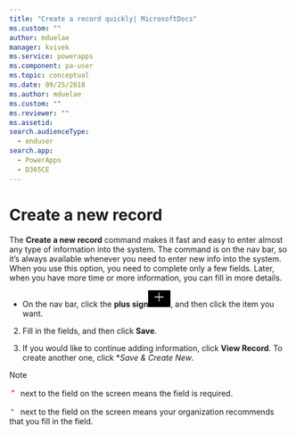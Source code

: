 ```yaml
---
title: "Create a record quickly| MicrosoftDocs"
ms.custom: ""
author: mduelae
manager: kvivek
ms.service: powerapps
ms.component: pa-user
ms.topic: conceptual
ms.date: 09/25/2018
ms.author: mduelae
ms.custom: ""
ms.reviewer: ""
ms.assetid: 
search.audienceType: 
  - enduser
search.app: 
  - PowerApps
  - D365CE
---
```

# Create a new record


The **Create a new record** command makes it fast and easy to enter almost any type of information into the system. The command is on the nav bar, so it’s always available whenever you need to enter new info into the system. When you use this option, you need to complete only a few fields. Later, when you have more time or more information, you can fill in more details.  
    
- On the nav bar, click the **plus sign**![Create record button](media/create-record-button.png "Create record button"), and then click the item you want.  
  
2.  Fill in the fields, and then click **Save**.  
  
3.  If you would like to continue adding information, click **View Record**. To create another one, click **Save & Create New*.  
  
> [!NOTE]
> ![Required Field button](media/required-field-button.png "Required Field button") next to the field on the screen means the field is required.  
>   
> ![Recommended Field button](media/recommended-field-button.png "Recommended Field button") next to the field on the screen means your organization recommends that you fill in the field.  
    
